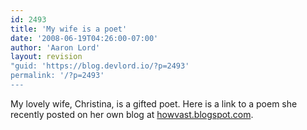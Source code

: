 ```yaml
---
id: 2493
title: 'My wife is a poet'
date: '2008-06-19T04:26:00-07:00'
author: 'Aaron Lord'
layout: revision
"guid: 'https://blog.devlord.io/?p=2493'
permalink: '/?p=2493'
---
```


My lovely wife, Christina, is a gifted poet.  Here is a link to a poem she recently posted on her own blog at <a href="http://howvast.blogspot.com/2008/06/11.html">howvast.blogspot.com</a>.<div class="blogger-post-footer"></div>